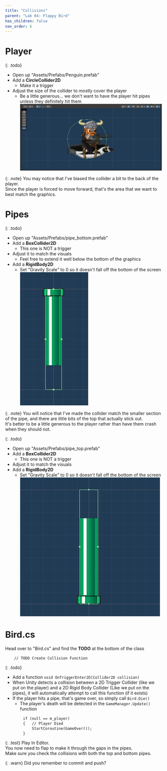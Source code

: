 ```yaml
---
title: "Collisions"
parent: "Lab 04: Flappy Bird"
has_children: false
nav_order: 6
---
```


# Player

{: .todo}
* Open up "Assets/Prefabs/Penguin.prefab"
* Add a **CircleCollider2D**
    * Make it a trigger
* Adjust the size of the collider to mostly cover the player
    * Be a little generous... we don't want to have the player hit pipes unless they definitely hit them
![Player Prefab](images/lab04/playerprefab.jpg "Player Prefab")

{: .note}
You may notice that I've biased the collider a bit to the back of the player.\
Since the player is forced to move forward, that's the area that we want to best match the graphics.

# Pipes

{: .todo}
* Open up "Assets/Prefabs/pipe_bottom.prefab"
* Add a **BoxCollider2D**
    * This one is NOT a trigger
* Adjust it to match the visuals
    * Feel free to extend it well below the bottom of the graphics
* Add a **RigidBody2D**
    * Set "Gravity Scale" to 0 so it doesn't fall off the bottom of the screen
![Pipe Bottom](images/lab04/pipebottom.jpg "Pipe Bottom")

{: .note}
You will notice that I've made the collider match the smaller section of the pipe, and there are little bits of the top that actually stick out.\
It's better to be a little generous to the player rather than have them crash when they should not.


{: .todo}
* Open up "Assets/Prefabs/pipe_top.prefab"
* Add a **BoxCollider2D**
    * This one is NOT a trigger
* Adjust it to match the visuals
* Add a **RigidBody2D**
    * Set "Gravity Scale" to 0 so it doesn't fall off the bottom of the screen
![Pipe Top](images/lab04/pipetop.jpg "Pipe Top")

# Bird.cs
Head over to "Bird.cs" and find the **TODO** at the bottom of the class
```
    // TODO Create Collision Function
```

{: .todo}
* Add a function `void OnTriggerEnter2D(Collider2D collision)`
* When Unity detects a collision between a 2D Trigger Collider (like we put on the player) and a 2D Rigid Body Collider (Like we put on the pipes), it will automatically attempt to call this function (if it exists)
* If the player hits a pipe, that's game over, so simply call `Bird.Die()`
    * The player's death will be detected in the `GameManager.Update()` function
```
        if (null == m_player)
        {   // Player Died
            StartCoroutine(GameOver());
        }
```

{: .test}
Play In Editor.\
You now need to flap to make it through the gaps in the pipes.\
Make sure you check the collisions with both the top and bottom pipes.

{: .warn}
Did you remember to commit and push?




